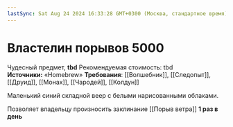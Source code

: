 ```yaml
---
lastSync: Sat Aug 24 2024 16:33:28 GMT+0300 (Москва, стандартное время)
---
```

# Властелин порывов 5000

Чудесный предмет, **tbd**
Рекомендуемая стоимость: tbd
**Источники:** «Homebrew»
**Требования**: [[Волшебник]], [[Следопыт]], [[Друид]], [[Монах]], [[Чародей]], [[Колдун]]

Маленький синий складной веер с белыми нарисованными облаками.

Позволяет владельцу произносить заклинание [[Порыв ветра]] **1 раз в день**
